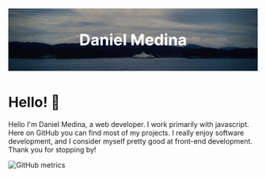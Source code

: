 # [![dannermm header](https://raw.githubusercontent.com/dnrm/dnrm/master/img/banner.png)](https://dannermm.com)

# Hello! :wave:

Hello I'm Daniel Medina, a web developer. I work primarily with javascript. Here on GitHub you can find most of my projects. I really enjoy software development, and I consider myself pretty good at front-end development. Thank you for stopping by!

![GitHub metrics](https://metrics.lecoq.io/dnrm?isocalendar=1&languages=1&isocalendar.duration=half-year)
